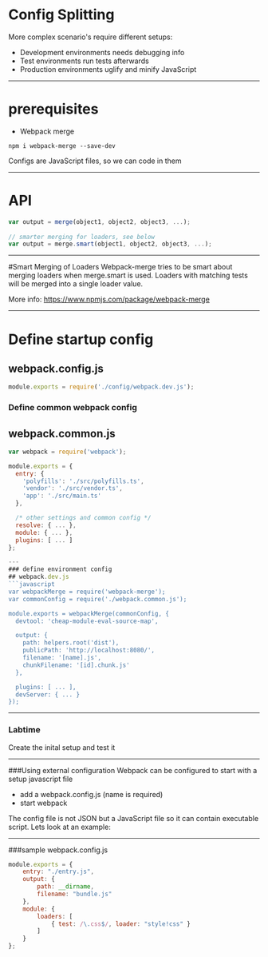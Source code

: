 # Config Splitting
More complex scenario's require different setups:
- Development environments needs debugging info 
- Test environments run tests afterwards
- Production environments uglify and minify JavaScript


---
# prerequisites
- Webpack merge

``` 
npm i webpack-merge --save-dev
```

Configs are JavaScript files, so we can code in them

---
# API
```javascript
var output = merge(object1, object2, object3, ...);
 
// smarter merging for loaders, see below 
var output = merge.smart(object1, object2, object3, ...);
```

---
#Smart Merging of Loaders
Webpack-merge tries to be smart about merging loaders when merge.smart 
is used. Loaders with matching tests will be merged into a single 
loader value.

More info: https://www.npmjs.com/package/webpack-merge

---
# Define startup config
## webpack.config.js
```javascript
module.exports = require('./config/webpack.dev.js');
```

### Define common webpack config
## webpack.common.js
```javascript
var webpack = require('webpack');

module.exports = {
  entry: {
    'polyfills': './src/polyfills.ts',
    'vendor': './src/vendor.ts',
    'app': './src/main.ts'
  },

  /* other settings and common config */
  resolve: { ... },
  module: { ... },
  plugins: [ ... ]
};

---
### define environment config
## webpack.dev.js
```javascript
var webpackMerge = require('webpack-merge');
var commonConfig = require('./webpack.common.js');

module.exports = webpackMerge(commonConfig, {
  devtool: 'cheap-module-eval-source-map',

  output: {
    path: helpers.root('dist'),
    publicPath: 'http://localhost:8080/',
    filename: '[name].js',
    chunkFilename: '[id].chunk.js'
  },

  plugins: [ ... ],
  devServer: { ... }
});
```
---
### Labtime
Create the inital setup and test it

---
###Using external configuration
Webpack can be configured to start with a setup javascript file
- add a webpack.config.js (name is required)
- start webpack 

The config file is not JSON but a JavaScript file so it can
contain executable script. Lets look at an example:

---
###sample webpack.config.js
```javascript
module.exports = {
    entry: "./entry.js",
    output: {
        path: __dirname,
        filename: "bundle.js"
    },
    module: {
        loaders: [
            { test: /\.css$/, loader: "style!css" }
        ]
    }
};
```


